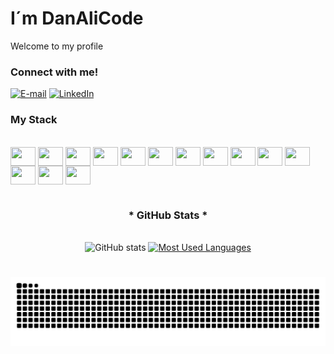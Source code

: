 # I´m DanAliCode
Welcome to my profile


<h3 align="left">Connect with me!</h3>

[![E-mail](https://img.shields.io/badge/-Email-000?style=for-the-badge&logo=microsoft-outlook&logoColor=FF00F6&color:FFF)](mailto:danilo_ali1997@outlook.com)
[![LinkedIn](https://img.shields.io/badge/-LinkedIn-000?style=for-the-badge&logo=linkedin&logoColor=FF00F6&color:FFF)](https://www.linkedin.com/in/danilo-ali-87baa4273/)


<h3 align="left">My Stack </h3>
<div style="display: inline_block"><br>
    <img align="center" alt-"DanAliCode--PostGreeSQL" height="30" width="40" src="https://cdn.jsdelivr.net/gh/devicons/devicon@latest/icons/postgresql/postgresql-original.svg">         
    <img align="center" alt-"DanAliCode--MongoDB" height="30" width="40" src="https://cdn.jsdelivr.net/gh/devicons/devicon@latest/icons/mongodb/mongodb-original.svg">
    <img align="center" alt-"DanAliCode--MySQL" height="30" width="40" src="https://cdn.jsdelivr.net/gh/devicons/devicon@latest/icons/mysql/mysql-original.svg" />
    <img align="center" alt-"DanAliCode--SQL" height="30" width="40" src="https://cdn.jsdelivr.net/gh/devicons/devicon@latest/icons/azuresqldatabase/azuresqldatabase-original.svg" /> 
    <img align="center" alt-"DanAliCode--HTML" height="30" width="40" src="https://cdn.jsdelivr.net/gh/devicons/devicon@latest/icons/html5/html5-plain.svg" />
    <img align="center" alt-"DanAliCode--CSS" height="30" width="40" src="https://cdn.jsdelivr.net/gh/devicons/devicon@latest/icons/css3/css3-plain.svg" />
    <img align="center" alt-"DanAliCode--Py" height="30" width="40" src="https://cdn.jsdelivr.net/gh/devicons/devicon@latest/icons/jupyter/jupyter-original.svg" />
    <img align="center" alt-"DanAliCode--Py" height="30" width="40" src="https://cdn.jsdelivr.net/gh/devicons/devicon@latest/icons/python/python-original.svg" />
    <img align="center" alt-"DanAliCode--Py" height="30" width="40" src="https://cdn.jsdelivr.net/gh/devicons/devicon@latest/icons/pandas/pandas-original.svg" />
    <img align="center" alt-"DanAliCode--Py" height="30" width="40" src="https://cdn.jsdelivr.net/gh/devicons/devicon@latest/icons/numpy/numpy-plain-wordmark.svg" />
    <img align="center" alt-"DanAliCode--Py" height="30" width="40" src="https://cdn.jsdelivr.net/gh/devicons/devicon@latest/icons/matplotlib/matplotlib-plain.svg" />
    <img align="center" alt-"DanAliCode--Py" height="30" width="40" src="https://cdn.jsdelivr.net/gh/devicons/devicon@latest/icons/matlab/matlab-original.svg" />
    <img align="center" alt-"DanAliCode--Py" height="30" width="40" src="https://cdn.jsdelivr.net/gh/devicons/devicon@latest/icons/streamlit/streamlit-original.svg" />
    <img align="center" alt-"DanAliCode--Py" height="30" width="40" src="https://cdn.jsdelivr.net/gh/devicons/devicon@latest/icons/plotly/plotly-original.svg" /> 
    
    
          

          
</div>



#

<div style="text-align: center;" align="center">
  <h3>* GitHub Stats *</h3>
  <br>
  <img src="https://github-readme-stats-git-masterrstaa-rickstaa.vercel.app/api?username=DanAliCode&hide_title=true&show_icons=true&include_all_commits=false&count_private=true&line_height=25&hide=issues&bg_color=000&title_color=FF00F6&text_color=FFF&border_radius=3&border_color=36123c&icon_color=FF00F6&theme=jolly" alt="GitHub stats">

  <a href="https://github.com/DanAliCode/github-readme-stats">
    <img src="https://github-readme-stats-git-masterrstaa-rickstaa.vercel.app/api/top-langs/?username=DanAliCode&line_height=10&card_width=290&layout=compact&hide_title=false&count_private=true&langs_count=4&show_icons=true&title_color=FF00F6&hide=html,scss,less&bg_color=000&text_color=8B8B8B&border_radius=3&border_color=561760&count_private=true" alt="Most Used Languages">
  </a>
</div>


#
<picture align="center">
  <source media="(prefers-color-scheme: dark)" srcset="https://raw.githubusercontent.com/DanAliCode/DanAliCode/output/github-contribution-grid-snake-dark.svg">
  <source media="(prefers-color-scheme: light)" srcset="https://raw.githubusercontent.com/DanAliCode/DanAliCode/output/github-contribution-grid-snake-dark.svg">
  <img align="center" alt="github contribution grid snake animation" src="https://raw.githubusercontent.com/DanAliCode/DanAliCode/output/github-contribution-grid-snake.svg">
</picture>
